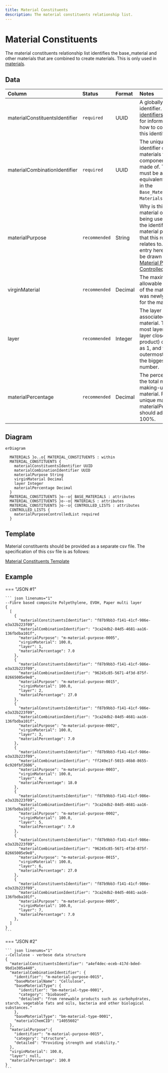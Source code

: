 ```yaml
---
title: Material Constituents
description: The material constituents relationship list.
---
```


# Material Constituents

The material constituents relationship list identifies the base_material and other materials that are combined to create materials. This is only used in [materials](../3_Data_Specification/3_2_Materials.md).

## Data
|Column|<div style="width:90px">Status</div>|Format|Notes|
|:-|:-|:-|:-|
|materialConstituentsIdentifier|`required`|UUID|A globally unique identifier. See [identifiers](../4_Identifiers/4_1_Identifiers.md) section for information on how to construct this identifier|
|materialCombinationIdentifier|`required`|UUID|The unique identifier of the materials that this component is made of. There must be an equivalent record in the `Base_Materials` OR `Materials` data.|
|materialPurpose|`recommended`|String|Why is this base material or material being used? Use the identifier of the material purpose that this row relates to. The entry here should be drawn from the [Material Purpose Controlled List](../5_Controlled_Lists/5_003_Material_Purpose.md).|
|virginMaterial|`recommended`|Decimal|The maximum allowable percent of the material that was newly created for the material.|
|layer|`recommended`|Integer|The layer associated with the material. The inner most layer (the layer closest to the product) denoted as 1, and the outermost layer is the biggest number.|
|materialPercentage|`recommended`|Decimal|The percentage of the total materials making-up the material. For every unique material, materialPercentage should add to 100%.|

## Diagram

``` mermaid
erDiagram

  MATERIALS }o..o{ MATERIAL_CONSTITUENTS : within
  MATERIAL_CONSTITUENTS {
    materialConstituentsIdentifier UUID
    materialCombinationIdentifier UUID
    materialPurpose String
    virginMaterial Decimal
    layer Integer
    materialPercentage Decimal
  }
  MATERIAL_CONSTITUENTS }o--o{ BASE_MATERIALS : attributes
  MATERIAL_CONSTITUENTS }o--o{ MATERIALS : attributes
  MATERIAL_CONSTITUENTS }o--o{ CONTROLLED_LISTS : attributes
  CONTROLLED_LISTS {
    materialPurposeControlledList required 
  }
```

## Template

Material constituents should be provided as a separate csv file. The specification of this csv file is as follows:

[Material Constituents Template](https://www.open3p.org/wp-content/uploads/2023/09/materialConstituents20230922.csv)

## Example

=== "JSON #1"

    ``` json linenums="1"
    --Fibre based composite Polyethylene, EVOH, Paper multi layer
    {
      [
        {
          "materialConstituentsIdentifier": "f87b9bb3-f141-41cf-986e-e3a32b223f09",
          "materialCombinationIdentifier": "3ca24db2-84d5-4681-aa16-136fbdba101f",
          "materialPurpose": "m-material-purpose-0005",
          "virginMaterial": 100.0,
          "layer": 1,
          "materialPercentage": 7.0
        },
        {
          "materialConstituentsIdentifier": "f87b9bb3-f141-41cf-986e-e3a32b223f09",
          "materialCombinationIdentifier": "96245c85-5671-4f3d-875f-82665005e9e8",
          "materialPurpose": "m-material-purpose-0015",
          "virginMaterial": 100.0,
          "layer": 2,
          "materialPercentage": 27.0
        },
        {
          "materialConstituentsIdentifier": "f87b9bb3-f141-41cf-986e-e3a32b223f09",
          "materialCombinationIdentifier": "3ca24db2-84d5-4681-aa16-136fbdba101f",
          "materialPurpose": "m-material-purpose-0002",
          "virginMaterial": 100.0,
          "layer": 3,
          "materialPercentage": 7.0
        },
        {
          "materialConstituentsIdentifier": "f87b9bb3-f141-41cf-986e-e3a32b223f09",
          "materialCombinationIdentifier": "ff249e1f-5015-46b8-8655-6c920fbf2606",
          "materialPurpose": "m-material-purpose-0003",
          "virginMaterial": 100.0,
          "layer": 4,
          "materialPercentage": 18.0
        },
        {
          "materialConstituentsIdentifier": "f87b9bb3-f141-41cf-986e-e3a32b223f09",
          "materialCombinationIdentifier": "3ca24db2-84d5-4681-aa16-136fbdba101f",
          "materialPurpose": "m-material-purpose-0002",
          "virginMaterial": 100.0,
          "layer": 5,
          "materialPercentage": 7.0
        },
        {
          "materialConstituentsIdentifier": "f87b9bb3-f141-41cf-986e-e3a32b223f09",
          "materialCombinationIdentifier": "96245c85-5671-4f3d-875f-82665005e9e8",
          "materialPurpose": "m-material-purpose-0015",
          "virginMaterial": 100.0,
          "layer": 6,
          "materialPercentage": 27.0
        },
        {
          "materialConstituentsIdentifier": "f87b9bb3-f141-41cf-986e-e3a32b223f09",
          "materialCombinationIdentifier": "3ca24db2-84d5-4681-aa16-136fbdba101f",
          "materialPurpose": "m-material-purpose-0005",
          "virginMaterial": 100.0,
          "layer": 7,
          "materialPercentage": 7.0
        },
      ]
    } 
    ```
=== "JSON #2"

    ``` json linenums="1"
    --Cellulose - verbose data structure
    {
      "materialConstituentsIdentifier": "a4ef4dec-eceb-417d-bded-9bd1e305a440",
      "materialCombinationIdentifier": {
        "identifier": "m-material-purpose-0015",
        "baseMaterialName": "Cellulose",
        "baseMaterialType": {
          "identifier": "bm-material-type-0001",
          "category": "biobased",
          "detailed": "from renewable products such as carbohydrates, starch, vegetable fats and oils, bacteria and other biological substances."
        },
        "baseMaterialType": "bm-material-type-0001",
        "materialChemCID": "14055602"
      },
      "materialPurpose":{
        "identifier": "m-material-purpose-0015",
        "category": "structure",
        "detailed": "Providing strength and stability."
      },
      "virginMaterial": 100.0,
      "layer": null,
      "materialPercentage": 100.0
    }
    ```